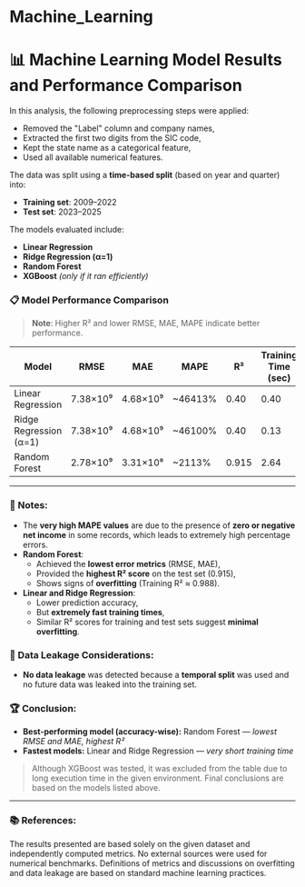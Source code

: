 # Machine_Learning
# 📊 Machine Learning Model Results and Performance Comparison

In this analysis, the following preprocessing steps were applied:
- Removed the "Label" column and company names,
- Extracted the first two digits from the SIC code,
- Kept the state name as a categorical feature,
- Used all available numerical features.

The data was split using a **time-based split** (based on year and quarter) into:
- **Training set**: 2009–2022  
- **Test set**: 2023–2025  

The models evaluated include:
- **Linear Regression**
- **Ridge Regression (α=1)**
- **Random Forest**
- **XGBoost** *(only if it ran efficiently)*

### 📋 Model Performance Comparison

> **Note**: Higher R² and lower RMSE, MAE, MAPE indicate better performance.

| Model                    | RMSE         | MAE          | MAPE      | R²     | Training Time (sec) |
|--------------------------|--------------|--------------|-----------|--------|----------------------|
| Linear Regression        | 7.38×10⁹     | 4.68×10⁹     | ~46413%   | 0.40   | 0.40                 |
| Ridge Regression (α=1)   | 7.38×10⁹     | 4.68×10⁹     | ~46100%   | 0.40   | 0.13                 |
| Random Forest            | 2.78×10⁹     | 3.31×10⁸     | ~2113%    | 0.915  | 2.64                 |

---

### 📝 Notes:

- The **very high MAPE values** are due to the presence of **zero or negative net income** in some records, which leads to extremely high percentage errors.
- **Random Forest**:
  - Achieved the **lowest error metrics** (RMSE, MAE),
  - Provided the **highest R² score** on the test set (0.915),
  - Shows signs of **overfitting** (Training R² ≈ 0.988).
- **Linear and Ridge Regression**:
  - Lower prediction accuracy,
  - But **extremely fast training times**,
  - Similar R² scores for training and test sets suggest **minimal overfitting**.

### 🔐 Data Leakage Considerations:

- **No data leakage** was detected because a **temporal split** was used and no future data was leaked into the training set.

### 🏆 Conclusion:

- **Best-performing model (accuracy-wise):** Random Forest — *lowest RMSE and MAE, highest R²*  
- **Fastest models:** Linear and Ridge Regression — *very short training time*

> Although XGBoost was tested, it was excluded from the table due to long execution time in the given environment. Final conclusions are based on the models listed above.

---

### 📚 References:

The results presented are based solely on the given dataset and independently computed metrics. No external sources were used for numerical benchmarks. Definitions of metrics and discussions on overfitting and data leakage are based on standard machine learning practices.
